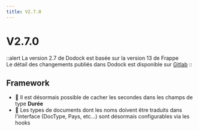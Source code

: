 ```yaml
---
title: V2.7.0
---
```


# V2.7.0

::alert
La version 2.7 de Dodock est basée sur la version 13 de Frappe  
Le détail des changements publiés dans Dodock est disponible sur [Gitlab](https://gitlab.com/dokos/dodock/-/releases)
::

## Framework

- :rocket: Il est désormais possible de cacher les secondes dans les champs de type **Durée**
- :rocket: Les types de documents dont les noms doivent être traduits dans l'interface (DocType, Pays, etc...) sont désormais configurables via les hooks

